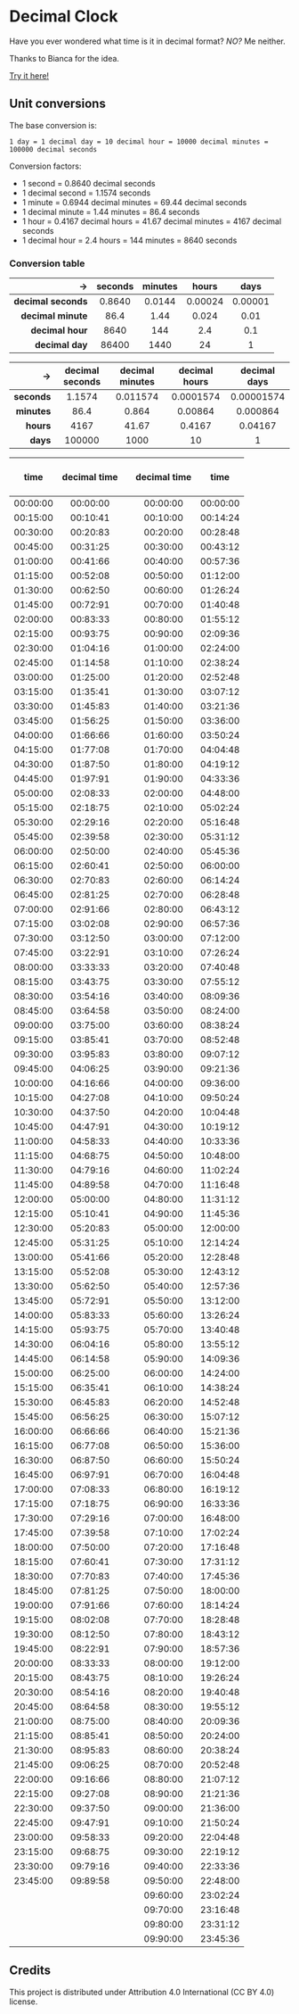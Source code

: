 # Decimal Clock

Have you ever wondered what time is it in decimal format?
*NO?*
Me neither.

Thanks to Bianca for the idea.

[Try it here!](lorossi.github.io/decimalclock)

## Unit conversions

The base conversion is:

`1 day = 1 decimal day = 10 decimal hour = 10000 decimal minutes = 100000 decimal seconds`

Conversion factors:

- 1 second = 0.8640 decimal seconds
- 1 decimal second = 1.1574 seconds
- 1 minute = 0.6944 decimal minutes = 69.44 decimal seconds
- 1 decimal minute = 1.44 minutes = 86.4 seconds
- 1 hour = 0.4167 decimal hours = 41.67 decimal minutes = 4167 decimal seconds
- 1 decimal hour = 2.4 hours = 144 minutes = 8640 seconds

### Conversion table

|                  -> | seconds | minutes |  hours  |  days   |
| ------------------: | :-----: | :-----: | :-----: | :-----: |
| **decimal seconds** | 0.8640  | 0.0144  | 0.00024 | 0.00001 |
|  **decimal minute** |  86.4   |  1.44   |  0.024  |  0.01   |
|    **decimal hour** |  8640   |   144   |   2.4   |   0.1   |
|     **decimal day** |  86400  |  1440   |   24    |    1    |

|          -> | decimal seconds | decimal minutes | decimal hours | decimal days |
| ----------: | :-------------: | :-------------: | :-----------: | :----------: |
| **seconds** |     1.1574      |    0.011574     |   0.0001574   |  0.00001574  |
| **minutes** |      86.4       |      0.864      |    0.00864    |   0.000864   |
|   **hours** |      4167       |      41.67      |    0.4167     |   0.04167    |
|    **days** |     100000      |      1000       |      10       |      1       |

|   time   | decimal time | <br><br><br> | decimal time |   time   |
| :------: | :----------: | :----------: | :----------: | :------: |
| 00:00:00 |   00:00:00   |              |   00:00:00   | 00:00:00 |
| 00:15:00 |   00:10:41   |              |   00:10:00   | 00:14:24 |
| 00:30:00 |   00:20:83   |              |   00:20:00   | 00:28:48 |
| 00:45:00 |   00:31:25   |              |   00:30:00   | 00:43:12 |
| 01:00:00 |   00:41:66   |              |   00:40:00   | 00:57:36 |
| 01:15:00 |   00:52:08   |              |   00:50:00   | 01:12:00 |
| 01:30:00 |   00:62:50   |              |   00:60:00   | 01:26:24 |
| 01:45:00 |   00:72:91   |              |   00:70:00   | 01:40:48 |
| 02:00:00 |   00:83:33   |              |   00:80:00   | 01:55:12 |
| 02:15:00 |   00:93:75   |              |   00:90:00   | 02:09:36 |
| 02:30:00 |   01:04:16   |              |   01:00:00   | 02:24:00 |
| 02:45:00 |   01:14:58   |              |   01:10:00   | 02:38:24 |
| 03:00:00 |   01:25:00   |              |   01:20:00   | 02:52:48 |
| 03:15:00 |   01:35:41   |              |   01:30:00   | 03:07:12 |
| 03:30:00 |   01:45:83   |              |   01:40:00   | 03:21:36 |
| 03:45:00 |   01:56:25   |              |   01:50:00   | 03:36:00 |
| 04:00:00 |   01:66:66   |              |   01:60:00   | 03:50:24 |
| 04:15:00 |   01:77:08   |              |   01:70:00   | 04:04:48 |
| 04:30:00 |   01:87:50   |              |   01:80:00   | 04:19:12 |
| 04:45:00 |   01:97:91   |              |   01:90:00   | 04:33:36 |
| 05:00:00 |   02:08:33   |              |   02:00:00   | 04:48:00 |
| 05:15:00 |   02:18:75   |              |   02:10:00   | 05:02:24 |
| 05:30:00 |   02:29:16   |              |   02:20:00   | 05:16:48 |
| 05:45:00 |   02:39:58   |              |   02:30:00   | 05:31:12 |
| 06:00:00 |   02:50:00   |              |   02:40:00   | 05:45:36 |
| 06:15:00 |   02:60:41   |              |   02:50:00   | 06:00:00 |
| 06:30:00 |   02:70:83   |              |   02:60:00   | 06:14:24 |
| 06:45:00 |   02:81:25   |              |   02:70:00   | 06:28:48 |
| 07:00:00 |   02:91:66   |              |   02:80:00   | 06:43:12 |
| 07:15:00 |   03:02:08   |              |   02:90:00   | 06:57:36 |
| 07:30:00 |   03:12:50   |              |   03:00:00   | 07:12:00 |
| 07:45:00 |   03:22:91   |              |   03:10:00   | 07:26:24 |
| 08:00:00 |   03:33:33   |              |   03:20:00   | 07:40:48 |
| 08:15:00 |   03:43:75   |              |   03:30:00   | 07:55:12 |
| 08:30:00 |   03:54:16   |              |   03:40:00   | 08:09:36 |
| 08:45:00 |   03:64:58   |              |   03:50:00   | 08:24:00 |
| 09:00:00 |   03:75:00   |              |   03:60:00   | 08:38:24 |
| 09:15:00 |   03:85:41   |              |   03:70:00   | 08:52:48 |
| 09:30:00 |   03:95:83   |              |   03:80:00   | 09:07:12 |
| 09:45:00 |   04:06:25   |              |   03:90:00   | 09:21:36 |
| 10:00:00 |   04:16:66   |              |   04:00:00   | 09:36:00 |
| 10:15:00 |   04:27:08   |              |   04:10:00   | 09:50:24 |
| 10:30:00 |   04:37:50   |              |   04:20:00   | 10:04:48 |
| 10:45:00 |   04:47:91   |              |   04:30:00   | 10:19:12 |
| 11:00:00 |   04:58:33   |              |   04:40:00   | 10:33:36 |
| 11:15:00 |   04:68:75   |              |   04:50:00   | 10:48:00 |
| 11:30:00 |   04:79:16   |              |   04:60:00   | 11:02:24 |
| 11:45:00 |   04:89:58   |              |   04:70:00   | 11:16:48 |
| 12:00:00 |   05:00:00   |              |   04:80:00   | 11:31:12 |
| 12:15:00 |   05:10:41   |              |   04:90:00   | 11:45:36 |
| 12:30:00 |   05:20:83   |              |   05:00:00   | 12:00:00 |
| 12:45:00 |   05:31:25   |              |   05:10:00   | 12:14:24 |
| 13:00:00 |   05:41:66   |              |   05:20:00   | 12:28:48 |
| 13:15:00 |   05:52:08   |              |   05:30:00   | 12:43:12 |
| 13:30:00 |   05:62:50   |              |   05:40:00   | 12:57:36 |
| 13:45:00 |   05:72:91   |              |   05:50:00   | 13:12:00 |
| 14:00:00 |   05:83:33   |              |   05:60:00   | 13:26:24 |
| 14:15:00 |   05:93:75   |              |   05:70:00   | 13:40:48 |
| 14:30:00 |   06:04:16   |              |   05:80:00   | 13:55:12 |
| 14:45:00 |   06:14:58   |              |   05:90:00   | 14:09:36 |
| 15:00:00 |   06:25:00   |              |   06:00:00   | 14:24:00 |
| 15:15:00 |   06:35:41   |              |   06:10:00   | 14:38:24 |
| 15:30:00 |   06:45:83   |              |   06:20:00   | 14:52:48 |
| 15:45:00 |   06:56:25   |              |   06:30:00   | 15:07:12 |
| 16:00:00 |   06:66:66   |              |   06:40:00   | 15:21:36 |
| 16:15:00 |   06:77:08   |              |   06:50:00   | 15:36:00 |
| 16:30:00 |   06:87:50   |              |   06:60:00   | 15:50:24 |
| 16:45:00 |   06:97:91   |              |   06:70:00   | 16:04:48 |
| 17:00:00 |   07:08:33   |              |   06:80:00   | 16:19:12 |
| 17:15:00 |   07:18:75   |              |   06:90:00   | 16:33:36 |
| 17:30:00 |   07:29:16   |              |   07:00:00   | 16:48:00 |
| 17:45:00 |   07:39:58   |              |   07:10:00   | 17:02:24 |
| 18:00:00 |   07:50:00   |              |   07:20:00   | 17:16:48 |
| 18:15:00 |   07:60:41   |              |   07:30:00   | 17:31:12 |
| 18:30:00 |   07:70:83   |              |   07:40:00   | 17:45:36 |
| 18:45:00 |   07:81:25   |              |   07:50:00   | 18:00:00 |
| 19:00:00 |   07:91:66   |              |   07:60:00   | 18:14:24 |
| 19:15:00 |   08:02:08   |              |   07:70:00   | 18:28:48 |
| 19:30:00 |   08:12:50   |              |   07:80:00   | 18:43:12 |
| 19:45:00 |   08:22:91   |              |   07:90:00   | 18:57:36 |
| 20:00:00 |   08:33:33   |              |   08:00:00   | 19:12:00 |
| 20:15:00 |   08:43:75   |              |   08:10:00   | 19:26:24 |
| 20:30:00 |   08:54:16   |              |   08:20:00   | 19:40:48 |
| 20:45:00 |   08:64:58   |              |   08:30:00   | 19:55:12 |
| 21:00:00 |   08:75:00   |              |   08:40:00   | 20:09:36 |
| 21:15:00 |   08:85:41   |              |   08:50:00   | 20:24:00 |
| 21:30:00 |   08:95:83   |              |   08:60:00   | 20:38:24 |
| 21:45:00 |   09:06:25   |              |   08:70:00   | 20:52:48 |
| 22:00:00 |   09:16:66   |              |   08:80:00   | 21:07:12 |
| 22:15:00 |   09:27:08   |              |   08:90:00   | 21:21:36 |
| 22:30:00 |   09:37:50   |              |   09:00:00   | 21:36:00 |
| 22:45:00 |   09:47:91   |              |   09:10:00   | 21:50:24 |
| 23:00:00 |   09:58:33   |              |   09:20:00   | 22:04:48 |
| 23:15:00 |   09:68:75   |              |   09:30:00   | 22:19:12 |
| 23:30:00 |   09:79:16   |              |   09:40:00   | 22:33:36 |
| 23:45:00 |   09:89:58   |              |   09:50:00   | 22:48:00 |
|          |              |              |   09:60:00   | 23:02:24 |
|          |              |              |   09:70:00   | 23:16:48 |
|          |              |              |   09:80:00   | 23:31:12 |
|          |              |              |   09:90:00   | 23:45:36 |



## Credits

This project is distributed under Attribution 4.0 International (CC BY 4.0) license.
